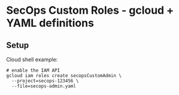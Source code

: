 # SecOps Custom Roles - gcloud + YAML definitions

## Setup

Cloud shell example:

```
# enable the IAM API
gcloud iam roles create secopsCustomAdmin \
  --project=secops-123456 \
  --file=secops-admin.yaml
```

